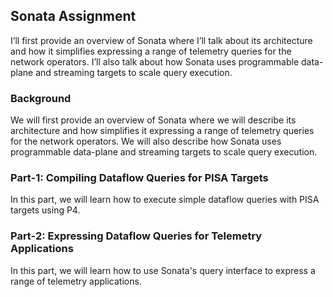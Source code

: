 ## Sonata Assignment
I’ll first provide an overview of  Sonata where I’ll talk about its architecture 
and how it simplifies expressing a range of telemetry queries for the network 
operators. I’ll also talk about how Sonata uses programmable data-plane and 
streaming targets to scale query execution. 

### Background
We will first provide an overview of Sonata where we will describe its
architecture and how simplifies it expressing a range of telemetry queries 
for the network operators. We will also describe how Sonata uses programmable 
data-plane and streaming targets to scale query execution. 

### Part-1: Compiling Dataflow Queries for PISA Targets
In this part, we will learn how to execute simple dataflow queries with PISA targets
using P4.

### Part-2: Expressing Dataflow Queries for Telemetry Applications
In this part, we will learn how to use Sonata's query interface to express
a range of telemetry applications. 